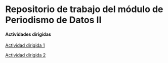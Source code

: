 # Repositorio de trabajo del módulo de Periodismo de Datos II


#### Actividades dirigidas 


[Actividad dirigida 1](ad1.md)


[Actividad dirigida 2](ad2.md)






